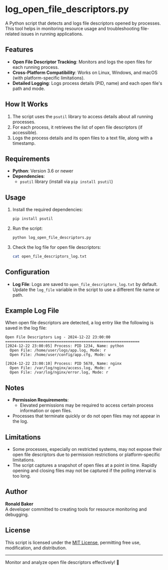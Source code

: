 
# log_open_file_descriptors.py

A Python script that detects and logs file descriptors opened by processes. This tool helps in monitoring resource usage and troubleshooting file-related issues in running applications.

## Features

- **Open File Descriptor Tracking**: Monitors and logs the open files for each running process.
- **Cross-Platform Compatibility**: Works on Linux, Windows, and macOS (with platform-specific limitations).
- **Detailed Logging**: Logs process details (PID, name) and each open file's path and mode.

## How It Works

1. The script uses the `psutil` library to access details about all running processes.
2. For each process, it retrieves the list of open file descriptors (if accessible).
3. Logs the process details and its open files to a text file, along with a timestamp.

## Requirements

- **Python**: Version 3.6 or newer
- **Dependencies**:
  - `psutil` library (install via `pip install psutil`)

## Usage

1. Install the required dependencies:
   ```bash
   pip install psutil
   ```

2. Run the script:
   ```bash
   python log_open_file_descriptors.py
   ```

3. Check the log file for open file descriptors:
   ```bash
   cat open_file_descriptors_log.txt
   ```

## Configuration

- **Log File**: Logs are saved to `open_file_descriptors_log.txt` by default. Update the `log_file` variable in the script to use a different file name or path.

## Example Log File

When open file descriptors are detected, a log entry like the following is saved in the log file:

```
Open File Descriptors Log - 2024-12-22 23:00:00
============================================================
[2024-12-22 23:00:05] Process: PID 1234, Name: python
  Open File: /home/user/logs/app.log, Mode: r
  Open File: /home/user/config/app.cfg, Mode: w

[2024-12-22 23:00:10] Process: PID 5678, Name: nginx
  Open File: /var/log/nginx/access.log, Mode: r
  Open File: /var/log/nginx/error.log, Mode: r
```

## Notes

- **Permission Requirements**:
  - Elevated permissions may be required to access certain process information or open files.
- Processes that terminate quickly or do not open files may not appear in the log.

## Limitations

- Some processes, especially on restricted systems, may not expose their open file descriptors due to permission restrictions or platform-specific limitations.
- The script captures a snapshot of open files at a point in time. Rapidly opening and closing files may not be captured if the polling interval is too long.

## Author

**Ronald Baker**  
A developer committed to creating tools for resource monitoring and debugging.

## License

This script is licensed under the [MIT License](LICENSE), permitting free use, modification, and distribution.

---

Monitor and analyze open file descriptors effectively! 📂
```
